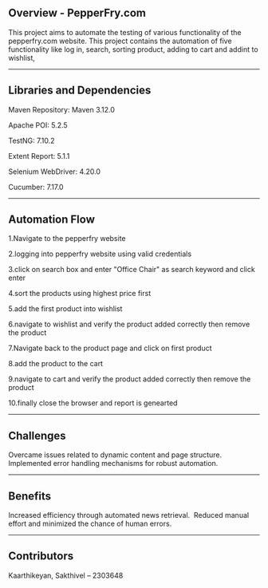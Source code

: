 Overview - PepperFry.com
----------------------------------
This project aims to automate the testing of various functionality of the pepperfry.com website.
This project contains the automation of five functionality like log in, search, sorting product, adding to cart and addint to wishlist,

----------------------------------
Libraries and Dependencies
----------------------------------
Maven Repository: Maven 3.12.0

Apache POI: 5.2.5

TestNG: 7.10.2

Extent Report: 5.1.1

Selenium WebDriver: 4.20.0

Cucumber: 7.17.0

----------------------------------
Automation Flow
----------------------------------
1.Navigate to the pepperfry website

2.logging into pepperfry website using valid credentials

3.click on search box and enter "Office Chair" as search keyword and click enter

4.sort the products using highest price first

5.add the first product into wishlist

6.navigate to wishlist and verify the product added correctly then remove the product

7.Navigate back to the product page and click on first product

8.add the product to the cart

9.navigate to cart and verify the product added correctly then remove the product

10.finally close the browser and report is genearted

---------------------------------
Challenges
---------------------------------
Overcame issues related to dynamic content and page structure.
​
Implemented error handling mechanisms for robust automation.

---------------------------------
Benefits
---------------------------------
Increased efficiency through automated news retrieval.
​
Reduced manual effort and minimized the chance of human errors.

---------------------------------
Contributors
---------------------------------
Kaarthikeyan, Sakthivel – 2303648
